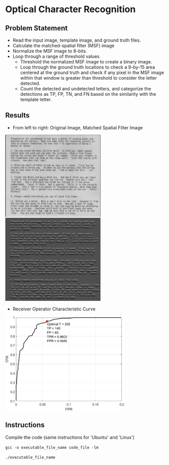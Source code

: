 # Optical Character Recognition

## Problem Statement
- Read the input image, template image, and ground truth files.
- Calculate the matched-spatial filter (MSF) image
- Normalize the MSF image to 8-bits.
- Loop through a range of threshold values
  - Threshold the normalized MSF image to create a binary image.
  - Loop through the ground truth locations to check a 9-by-15 area centered at the ground truth and check if any pixel in the MSF image within that window is greater than threshold
    to consider the letter detected.
  - Count the detected and undetected letters, and categorize the detections as TP, FP, TN, and FN based on the similarity with the template letter.
    
## Results
- From left to right: Original Image, Matched Spatial Filter Image
<p float="left">
  <img src="https://github.com/srivas18/ECE6310-Introduction-to-Computer-Vision/blob/master/Lab2-Optical-Character-Recognition/parenthood.PNG" width="300" />
  <img src="https://github.com/srivas18/ECE6310-Introduction-to-Computer-Vision/blob/master/Lab2-Optical-Character-Recognition/msf.png" width="300" />
</p>

- Receiver Operator Characteristic Curve 
<p float="left">
  <img src="https://github.com/srivas18/ECE6310-Introduction-to-Computer-Vision/blob/master/Lab2-Optical-Character-Recognition/ROC%20curve.png" width="375" />
</p>

## Instructions
Compile the code (same instructions for 'Ubuntu' and 'Linux')
 
`gcc -o executable_file_name code_file -lm`

`./executable_file_name`
